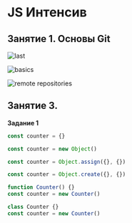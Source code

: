 # JS Интенсив
## Занятие 1. Основы Git

![last](https://github.com/absolemDev/JS_Intensive/assets/118248658/2d4ad26e-5e12-4fa3-a6bf-ef1306b905cf)

![basics](https://github.com/absolemDev/JS_Intensive/assets/118248658/5cc68e69-bd97-4005-b3df-02d4019cbead)

![remote repositories](https://github.com/absolemDev/JS_Intensive/assets/118248658/151da660-04ef-4ed1-9ea3-4dfd59b09e39)

## Занятие 3.

__Задание 1__
```js
const counter = {}
```
```js
const counter = new Object()
```
```js
const counter = Object.assign({}, {})
```
```js
const counter = Object.create({}, {})
```
```js
function Counter() {}
const counter = new Counter()
```
```js
class Counter {}
const counter = new Counter()
```
